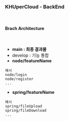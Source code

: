### KHUperCloud - BackEnd

<br>

#### **Brach Architecture**

<br>

- **main : 최종 결과물**
- develop : 기능 통합
- **node/featureName**

```Markdonw
예시
node/login
node/register
...
```

- **spring/featureName**

```
예시
spring/fileUpload
spring/fileDownload
...
```
